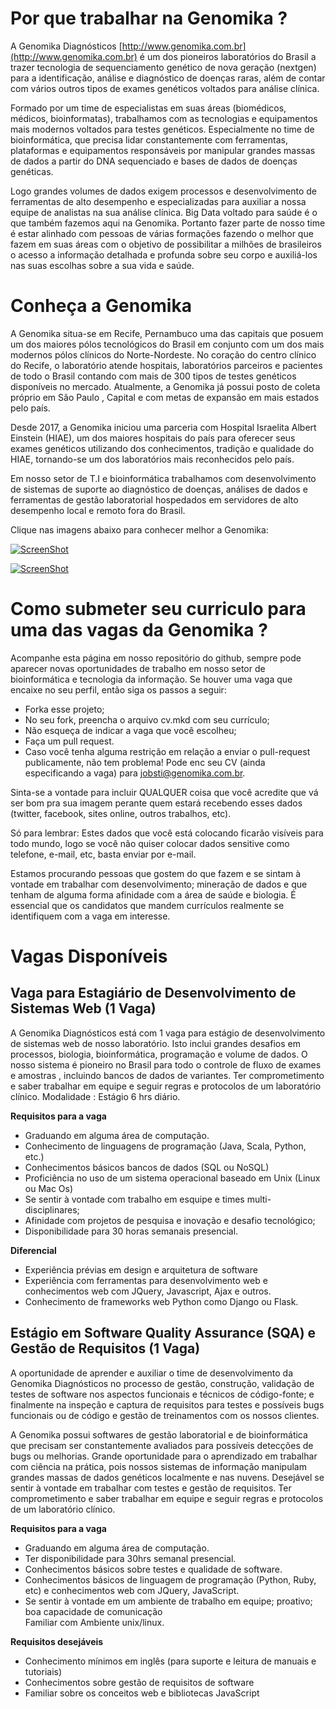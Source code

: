 Por que trabalhar na Genomika ?
===============================

A Genomika Diagnósticos [http://www.genomika.com.br](http://www.genomika.com.br) é um dos pioneiros laboratórios do Brasil a trazer tecnologia de sequenciamento genético de nova geração (nextgen) para a identificação, análise e diagnóstico de doenças raras, além de contar com vários outros tipos de exames genéticos voltados para análise clínica.

Formado por um time de especialistas em suas áreas (biomédicos, médicos, bioinformatas), trabalhamos com as tecnologias e equipamentos mais modernos voltados para testes genéticos. Especialmente no time de bioinformática, que precisa lidar constantemente com ferramentas, plataformas e equipamentos responsáveis por manipular grandes massas de dados a partir do DNA sequenciado e bases de dados de doenças genéticas.  

Logo grandes volumes de dados exigem processos e desenvolvimento de ferramentas de alto desempenho e especializadas para auxiliar a nossa equipe de analistas na sua análise clínica.  Big Data voltado para saúde é o que também fazemos aqui na Genomika. Portanto fazer parte de nosso time é estar alinhado com pessoas de várias formações fazendo o melhor que fazem em suas áreas com o objetivo de possibilitar a milhões de brasileiros o acesso a informação detalhada e profunda sobre seu corpo e auxiliá-los nas suas escolhas sobre a sua vida e saúde.

Conheça a Genomika
===============================================

A Genomika situa-se em Recife, Pernambuco uma das capitais que posuem um dos maiores pólos tecnológicos do Brasil em conjunto com um dos mais modernos pólos clínicos do Norte-Nordeste. No coração do centro clínico do Recife, o laboratório atende hospitais, laboratórios parceiros e pacientes de todo o Brasil contando com mais de 300 tipos de testes genéticos disponíveis no mercado. Atualmente, a Genomika já possui posto de coleta próprio em São Paulo , Capital e com metas de expansão em mais estados pelo país. 

Desde 2017, a Genomika iniciou uma parceria com Hospital Israelita Albert Einstein (HIAE), um dos maiores hospitais do país para oferecer seus exames genéticos utilizando dos conhecimentos, tradição e qualidade do HIAE, tornando-se um dos laboratórios mais reconhecidos pelo país.

Em nosso setor de T.I e bioinformática trabalhamos com desenvolvimento de sistemas de suporte ao diagnóstico de doenças, análises de dados e ferramentas de gestão laboratorial hospedados em servidores de alto desempenho local e remoto fora do Brasil.


Clique nas imagens abaixo para conhecer melhor a Genomika:

[![ScreenShot](http://i1.ytimg.com/vi/pKA83K7sfS8/maxresdefault.jpg)](https://youtu.be/5A6HxZ7TGRY)

[![ScreenShot](https://image.ibb.co/kUuJE6/maxdefault2.png)](https://vimeo.com/160609222)



Como submeter seu curriculo para uma das vagas da Genomika ?
===============================================

Acompanhe esta página em nosso repositório do github, sempre pode aparecer novas oportunidades de trabalho em nosso setor de bioinformática e tecnologia da informação.  Se houver uma vaga que encaixe no seu perfil, então siga os passos a seguir:

* Forka esse projeto;
* No seu fork, preencha o arquivo cv.mkd com seu currículo;
* Não esqueça de indicar a vaga que você escolheu;
* Faça um pull request.
* Caso você tenha alguma restrição em relação a enviar o pull-request publicamente, não tem problema! Pode enc seu CV (ainda especificando a vaga) para [jobsti@genomika.com.br](jobsti@genomika.com.br).

Sinta-se a vontade para incluir QUALQUER coisa que você acredite que
vá ser bom pra sua imagem perante quem estará recebendo esses dados (twitter,
facebook, sites online, outros trabalhos, etc).

Só para lembrar: Estes dados que você está colocando ficarão visíveis para todo mundo,
logo se você não quiser colocar dados sensitive como telefone, e-mail, etc, basta enviar
por e-mail.

Estamos procurando pessoas que gostem do que fazem e se sintam à vontade em trabalhar
com desenvolvimento; mineração de dados e que tenham de alguma forma afinidade com a 
área de saúde e biologia. É essencial que os candidatos que mandem currículos realmente
se identifiquem com a vaga em interesse.


Vagas Disponíveis
=================


Vaga para Estagiário de Desenvolvimento de Sistemas Web (1 Vaga)
-------------------------------------------------------------------------------------------
 
A Genomika Diagnósticos está com 1 vaga para estágio de desenvolvimento de sistemas web de nosso laboratório. Isto inclui grandes desafios em processos, biologia, bioinformática, programação e volume de dados. O nosso sistema é pioneiro no Brasil para todo o controle de fluxo de exames e amostras , incluindo bancos de dados de variantes. Ter comprometimento e saber trabalhar em equipe e seguir regras e protocolos de um laboratório clínico.  Modalidade :  Estágio 6 hrs diário.

 **Requisitos para a vaga**

* Graduando em alguma área de computação.
* Conhecimento de linguagens de programação (Java, Scala, Python, etc.)
* Conhecimentos básicos bancos de dados (SQL ou NoSQL)
* Proficiência no uso de um sistema operacional baseado em Unix (Linux ou Mac Os)
* Se sentir à vontade com trabalho em esquipe e times multi-disciplinares;
* Afinidade com projetos de pesquisa e inovação e desafio tecnológico;
* Disponibilidade para 30 horas semanais presencial.

**Diferencial**

* Experiência prévias em design e arquitetura de software
* Experiência com ferramentas para desenvolvimento web e conhecimentos web com JQuery, Javascript, Ajax e outros.
* Conhecimento de frameworks web Python como Django ou Flask.


Estágio em Software Quality Assurance (SQA) e Gestão de Requisitos (1 Vaga)
-------------------------------------	
 
  A oportunidade de aprender e auxiliar o time de desenvolvimento da Genomika Diagnósticos no processo de gestão, construção, validação de testes de software nos aspectos funcionais e técnicos de código-fonte; e finalmente na inspeção e captura de requisitos para testes e possíveis bugs funcionais ou de código e gestão de treinamentos com os nossos clientes.	
 
  A Genomika possui softwares de gestão laboratorial e de bioinformática que precisam ser constantemente avaliados para possíveis detecções de bugs ou melhorias. Grande oportunidade para o aprendizado em trabalhar com ciência na prática, pois nossos sistemas de informação manipulam grandes massas de dados genéticos localmente e nas nuvens. Desejável se sentir à vontade em trabalhar com testes e gestão de requisitos. Ter comprometimento e saber trabalhar em equipe e seguir regras e protocolos de um laboratório clínico.	
 
  **Requisitos para a vaga**	
 
  * Graduando em alguma área de computação.	
 * Ter disponibilidade para 30hrs semanal presencial.	
 * Conhecimentos básicos sobre testes e qualidade de software.	
 * Conhecimentos básicos de linguagem de programação (Python, Ruby, etc) e conhecimentos web com JQuery, JavaScript.	
 * Se sentir à vontade em um ambiente de trabalho em equipe; proativo; boa capacidade de comunicação	
 Familiar com Ambiente unix/linux.	
 
  **Requisitos desejáveis**	
 
  * Conhecimento mínimos em inglês (para suporte e leitura de manuais e tutoriais)	
  * Conhecimentos sobre gestão de requisitos de software	
  * Familiar sobre os conceitos web e bibliotecas JavaScript
